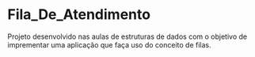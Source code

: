 # Fila_De_Atendimento
Projeto desenvolvido nas aulas de estruturas de dados com o objetivo de imprementar uma aplicação que faça uso do conceito de filas.
